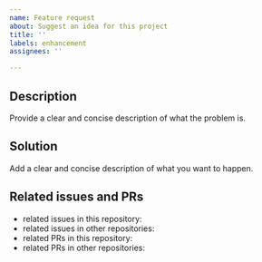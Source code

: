 ```yaml
---
name: Feature request
about: Suggest an idea for this project
title: ''
labels: enhancement
assignees: ''

---
```


## Description
Provide a clear and concise description of what the problem is.


## Solution
Add a clear and concise description of what you want to happen.


## Related issues and PRs
- related issues in this repository:
- related issues in other repositories:
- related PRs in this repository:
- related PRs in other repositories:

